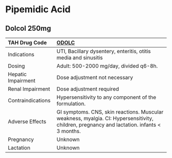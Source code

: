 # Pipemidic Acid

## Dolcol 250mg

| TAH Drug Code      | [**ODOLC**](https://www.tahsda.org.tw/drugs/hissearch.php?drug_code=ODOLC)                                                                 |
|:-------------------|:-------------------------------------------------------------------------------------------------------------------------------------------|
| Indications        | UTI, Bacillary dysentery, enteritis, otitis media and sinusitis                                                                            |
| Dosing             | Adult: 500-2000 mg/day, divided q6-8h.                                                                                                     |
| Hepatic Impairment | Dose adjustment not necessary                                                                                                              |
| Renal Impairment   | Dose adjustment required                                                                                                                   |
| Contraindications  | Hypersensitivity to any component of the formulation.                                                                                      |
| Adverse Effects    | GI symptoms. CNS, skin reactions. Muscular weakness, myalgia. CI: Hypersensitivity, children, pregnancy and lactation. infants < 3 months. |
| Pregnancy          | Unknown                                                                                                                                    |
| Lactation          | Unknown                                                                                                                                    |

